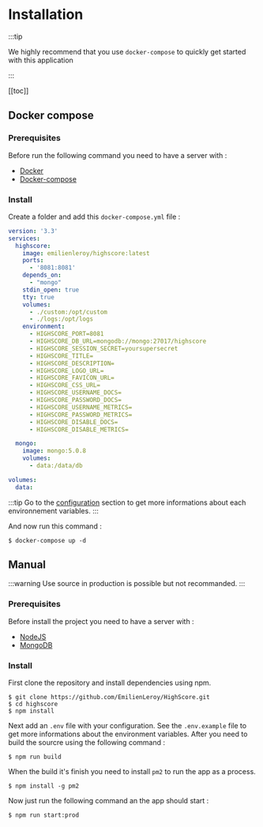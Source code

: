 # Installation

:::tip

We highly recommend that you use `docker-compose` to quickly get started with this application

:::

[[toc]]

## Docker compose

### Prerequisites

Before run the following command you need to have a server with :

- [Docker](https://docs.docker.com/engine/install/)
- [Docker-compose](https://docs.docker.com/compose/install/)

### Install

Create a folder and add this `docker-compose.yml` file :

```yaml
version: '3.3'
services:
  highscore:
    image: emilienleroy/highscore:latest
    ports:
      - '8081:8081'
    depends_on:
      - "mongo"
    stdin_open: true
    tty: true
    volumes:
      - ./custom:/opt/custom
      - ./logs:/opt/logs
    environment:
      - HIGHSCORE_PORT=8081
      - HIGHSCORE_DB_URL=mongodb://mongo:27017/highscore
      - HIGHSCORE_SESSION_SECRET=yoursupersecret
      - HIGHSCORE_TITLE=
      - HIGHSCORE_DESCRIPTION=
      - HIGHSCORE_LOGO_URL=
      - HIGHSCORE_FAVICON_URL=
      - HIGHSCORE_CSS_URL=
      - HIGHSCORE_USERNAME_DOCS=
      - HIGHSCORE_PASSWORD_DOCS=
      - HIGHSCORE_USERNAME_METRICS=
      - HIGHSCORE_PASSWORD_METRICS=
      - HIGHSCORE_DISABLE_DOCS=
      - HIGHSCORE_DISABLE_METRICS=

  mongo:
    image: mongo:5.0.8
    volumes:
      - data:/data/db

volumes: 
  data:

```

:::tip
Go to the [configuration](/guide/configuration) section to get more informations about each environnement variables.
:::

And now run this command :

```shell
$ docker-compose up -d
```

## Manual
:::warning
Use source in production is possible but not recommanded. 
:::

### Prerequisites

Before install the project you need to have a server with :

- [NodeJS](https://nodejs.org/en/)
- [MongoDB](https://www.mongodb.com/)

### Install

First clone the repository and install dependencies using npm.

```shell
$ git clone https://github.com/EmilienLeroy/HighScore.git
$ cd highscore
$ npm install
```

Next add an `.env` file with your configuration. See the `.env.example` file to get more informations about the environment variables. After you need to build the sourcre using the following command :

```shell
$ npm run build
```

When the build it's finish you need to install `pm2` to run the app as a process.

```shell
$ npm install -g pm2
```

Now just run the following command an the app should start :

```shell
$ npm run start:prod
```